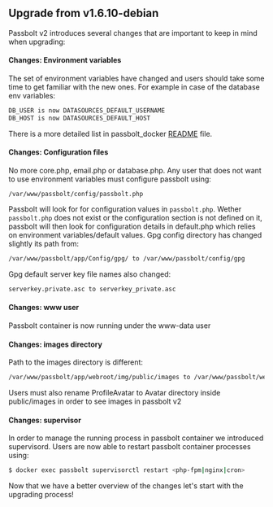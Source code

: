 ## Upgrade from v1.6.10-debian

Passbolt v2 introduces several changes that are important to keep in mind when upgrading:

#### Changes: Environment variables

The set of environment variables have changed and users should take some time to get familiar with the new ones. For example in case of the database env variables:

```bash
DB_USER is now DATASOURCES_DEFAULT_USERNAME
DB_HOST is now DATASOURCES_DEFAULT_HOST
```
There is a more detailed list in passbolt_docker [README](https://github.com/passbolt/passbolt_docker/blob/master/README.md) file.

#### Changes: Configuration files

No more core.php, email.php or database.php.
Any user that does not want to use environment variables must configure passbolt using:
```
/var/www/passbolt/config/passbolt.php
```
Passbolt will look for for configuration values in `passbolt.php`. Wether `passbolt.php` does not exist or the configuration section is not defined on it, passbolt will then look for configuration details in default.php which relies on environment variables/default values.
Gpg config directory has changed slightly its path from:

```bash
/var/www/passbolt/app/Config/gpg/ to /var/www/passbolt/config/gpg
```

Gpg default server key file names also changed:

```bash
serverkey.private.asc to serverkey_private.asc
```

#### Changes: www user

Passbolt container is now running under the www-data user

#### Changes: images directory

Path to the images directory is different:

```bash
/var/www/passbolt/app/webroot/img/public/images to /var/www/passbolt/webroot/img/public/images
```

Users must also rename ProfileAvatar to Avatar directory inside public/images in order to see images in passbolt v2

#### Changes: supervisor

In order to manage the running process in passbolt container we introduced supervisord. Users are now able to restart passbolt container processes using:

```bash
$ docker exec passbolt supervisorctl restart <php-fpm|nginx|cron>
```

Now that we have a better overview of the changes let's start with the upgrading process!
